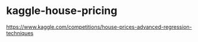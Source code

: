# kaggle-house-pricing
https://www.kaggle.com/competitions/house-prices-advanced-regression-techniques

